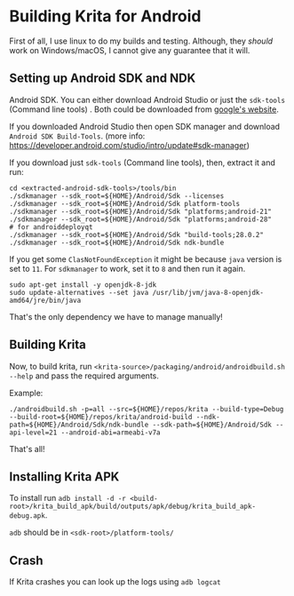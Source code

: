 # Building Krita for Android

First of all, I use linux to do my builds and testing. Although,
they _should_ work on Windows/macOS, I cannot give any guarantee 
that it will.

## Setting up Android SDK and NDK

Android SDK. You can either download Android Studio or just
the `sdk-tools` (Command line tools) . Both could be downloaded from [google's website](https://developer.android.com/studio).

If you downloaded Android Studio then open SDK manager and download
`Android SDK Build-Tools`.
(more info: https://developer.android.com/studio/intro/update#sdk-manager)

If you download just `sdk-tools` (Command line tools), then, extract it and run:

```shell
cd <extracted-android-sdk-tools>/tools/bin
./sdkmanager --sdk_root=${HOME}/Android/Sdk --licenses
./sdkmanager --sdk_root=${HOME}/Android/Sdk platform-tools
./sdkmanager --sdk_root=${HOME}/Android/Sdk "platforms;android-21"
./sdkmanager --sdk_root=${HOME}/Android/Sdk "platforms;android-28"    # for androiddeployqt
./sdkmanager --sdk_root=${HOME}/Android/Sdk "build-tools;28.0.2"
./sdkmanager --sdk_root=${HOME}/Android/Sdk ndk-bundle
```

If you get some `ClasNotFoundException` it might be because `java`
version is set to `11`. For `sdkmanager` to work, set it to `8` and
then run it again.

```
sudo apt-get install -y openjdk-8-jdk
sudo update-alternatives --set java /usr/lib/jvm/java-8-openjdk-amd64/jre/bin/java
```

That's the only dependency we have to manage manually!

## Building Krita

Now, to build krita, run `<krita-source>/packaging/android/androidbuild.sh --help`
and pass the required arguments.

Example:

```shell
./androidbuild.sh -p=all --src=${HOME}/repos/krita --build-type=Debug --build-root=${HOME}/repos/krita/android-build --ndk-path=${HOME}/Android/Sdk/ndk-bundle --sdk-path=${HOME}/Android/Sdk --api-level=21 --android-abi=armeabi-v7a
```

That's all!

## Installing Krita APK

To install run `adb install -d -r <build-root>/krita_build_apk/build/outputs/apk/debug/krita_build_apk-debug.apk`.

`adb` should be in `<sdk-root>/platform-tools/`

## Crash

If Krita crashes you can look up the logs using `adb logcat`
